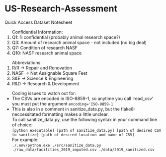 # US-Research-Assessment
Quick Access Dataset Notesheet
<ol>
Confidential Information:
<li>Q1: 1i confidential (probably animal research space?)</li>
<li>Q3: Amount of research animal space - not included (no big deal)</li>
<li>Q7: Condition of research NASF</li>
<li>Q10: NASF research animal space</li>
</ol>
<ol>
Abbreviations:
<li>R/R -> Repair and Renovation</li>
<li>NASF -> Net Assignable Square Feet</li>
<li>S&E -> Science & Engineering</li>
<li>R&D -> Research & Development</li>
</ol>
<ul>
Coding issues to watch out for:
<li>The CSVs are encoded in ISO-8859-1, so anytime you call ‘read_csv’ you must put the argument <code>encoding='ISO-8859-1</code></li>
<li>This is also in a comment in sanitize_data.py, but the flake8-neccessitated formatting makes a little unclear.<br />
To call sanitize_data.py, use the following syntax in your command line of choice:<br />
<code>[python executable] [path of sanitize_data.py] [path of desired CSV to sanitize] [path of desired location and name of CSV]</code><br />
For example:<br />
<code>./.env/python.exe ./src/sanitize_data.py ./raw_data/facilities_2019_imputed.csv ./data/2019_sanitized.csv</code></li>
</ul>
